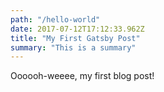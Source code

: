 ```yaml
---
path: "/hello-world"
date: 2017-07-12T17:12:33.962Z
title: "My First Gatsby Post"
summary: "This is a summary"
---
```


Oooooh-weeee, my first blog post!